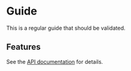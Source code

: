 # Guide

This is a regular guide that should be validated.

## Features

See the [API documentation](./api.md) for details.
